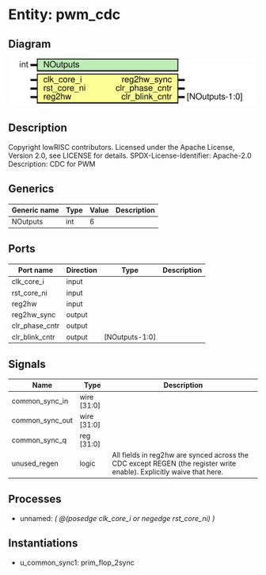 # Entity: pwm_cdc
## Diagram
![Diagram](pwm_cdc.svg "Diagram")
## Description
Copyright lowRISC contributors.
 Licensed under the Apache License, Version 2.0, see LICENSE for details.
 SPDX-License-Identifier: Apache-2.0
 Description: CDC for PWM
 
## Generics
| Generic name | Type | Value | Description |
| ------------ | ---- | ----- | ----------- |
| NOutputs     | int  | 6     |             |
## Ports
| Port name      | Direction | Type           | Description |
| -------------- | --------- | -------------- | ----------- |
| clk_core_i     | input     |                |             |
| rst_core_ni    | input     |                |             |
| reg2hw         | input     |                |             |
| reg2hw_sync    | output    |                |             |
| clr_phase_cntr | output    |                |             |
| clr_blink_cntr | output    | [NOutputs-1:0] |             |
## Signals
| Name            | Type        | Description                                                                                                           |
| --------------- | ----------- | --------------------------------------------------------------------------------------------------------------------- |
| common_sync_in  | wire [31:0] |                                                                                                                       |
| common_sync_out | wire [31:0] |                                                                                                                       |
| common_sync_q   | reg [31:0]  |                                                                                                                       |
| unused_regen    | logic       | All fields in reg2hw are synced across the CDC except REGEN (the register write enable). Explicitly waive that here.  |
## Processes
- unnamed: _( @(posedge clk_core_i or negedge rst_core_ni) )_

## Instantiations
- u_common_sync1: prim_flop_2sync
